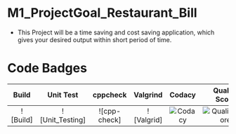 # M1_ProjectGoal_Restaurant_Bill
* This Project will be a time saving and cost saving application, which gives your desired output within short period of time.

# Code Badges

|Build|Unit Test|cppcheck|Valgrind|Codacy|Quality Score
|:--:|:--:|:--:|:--:|:--:|:--:|
|![Build]|![Unit_Testing]|![cpp-check]|![Valgrid]|![Codacy](https://api.codiga.io/project/30935/status/svg)|![Quality_Score](https://api.codiga.io/project/30935/score/svg)

